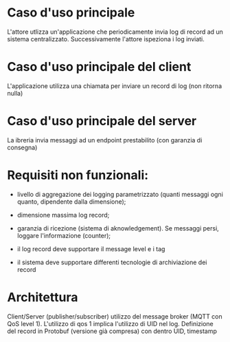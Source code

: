 


# Caso d'uso principale

L'attore utlizza un'applicazione che periodicamente invia log di record ad un sistema centralizzato. Successivamente l'attore ispeziona i log inviati.

# Caso d'uso principale del client
L'applicazione utilizza una chiamata per inviare un record di log (non ritorna nulla)

# Caso d'uso principale del server 
La ibreria invia messaggi ad un endpoint prestabilito (con garanzia di consegna)

# Requisiti non funzionali:

* livello di aggregazione dei logging parametrizzato (quanti messaggi ogni quanto, dipendente dalla dimensione);

* dimensione massima log record;

* garanzia di ricezione (sistema di aknowledgement). Se messaggi persi, loggare l'informazione (counter);

* il log record deve supportare il message level e i tag

* il sistema deve supportare differenti tecnologie di archiviazione dei record 

# Architettura

Client/Server (publisher/subscriber) utilizzo del message broker (MQTT con QoS level 1). L'utilizzo di qos 1 implica l'utilizzo di UID nel log.
Definizione del record in Protobuf (versione già compresa) con dentro UID, timestamp


